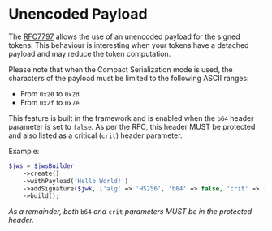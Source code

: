 # Unencoded Payload

The [RFC7797](https://tools.ietf.org/html/rfc7797) allows the use of an unencoded payload for the signed tokens. This behaviour is interesting when your tokens have a detached payload and may reduce the token computation.

Please note that when the Compact Serialization mode is used, the characters of the payload must be limited to the following ASCII ranges:

* From `0x20` to `0x2d`
* From `0x2f` to `0x7e`

This feature is built in the framework and is enabled when the `b64` header parameter is set to `false`. As per the RFC, this header MUST be protected and also listed as a critical \(`crit`\) header parameter.

Example:

```php
$jws = $jwsBuilder
    ->create()
    ->withPayload('Hello World!')
    ->addSignature($jwk, ['alg' => 'HS256', 'b64' => false, 'crit' => ['b64']])
    ->build();
```

_As a remainder, both_ `b64` _and_ `crit` _parameters MUST be in the protected header._


